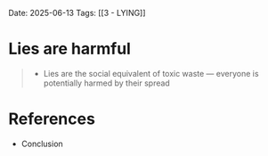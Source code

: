 Date: 2025-06-13
Tags: [[3 - LYING]] 

# Lies are harmful

>* Lies are the social equivalent of toxic waste — everyone is potentially harmed by their spread 
# References 
- Conclusion